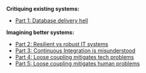 **Critiquing existing systems:**

- [Part 1: Database delivery hell](blog/2021-09/safe-schema-updates-1-delivery-hell/index.md)

**Imagining better systems:**
- [Part 2: Resilient vs robust IT systems](blog/2021-09/safe-schema-updates-2-resilience-vs-robustness/index.md)
- [Part 3: Continuous Integration is misunderstood](blog/2021-09/safe-schema-updates-3-ci-is-misunderstood/index.md)
- [Part 4: Loose coupling mitigates tech problems](blog/2021-09/safe-schema-updates-4-loose-coupling-mitigates-tech-problems/index.md)
- [Part 5: Loose coupling mitigates human problems](/blog/2021-10/safe-schema-updates-5-loose-coupling-mitigates-human-problems/index.md)
